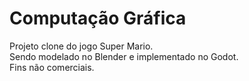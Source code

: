 # Computação Gráfica
 Projeto clone do jogo Super Mario.  
 Sendo modelado no Blender e implementado no Godot.  
 Fins não comerciais.
